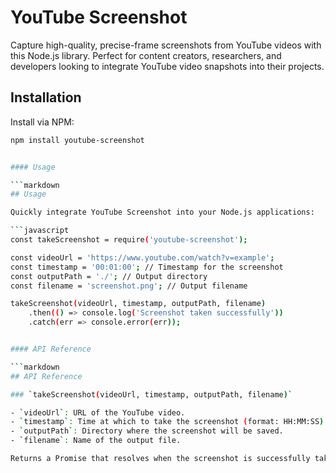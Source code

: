 # YouTube Screenshot

Capture high-quality, precise-frame screenshots from YouTube videos with this Node.js library. Perfect for content creators, researchers, and developers looking to integrate YouTube video snapshots into their projects.

## Installation

Install via NPM:

```bash
npm install youtube-screenshot


#### Usage

```markdown
## Usage

Quickly integrate YouTube Screenshot into your Node.js applications:

```javascript
const takeScreenshot = require('youtube-screenshot');

const videoUrl = 'https://www.youtube.com/watch?v=example';
const timestamp = '00:01:00'; // Timestamp for the screenshot
const outputPath = './'; // Output directory
const filename = 'screenshot.png'; // Output filename

takeScreenshot(videoUrl, timestamp, outputPath, filename)
    .then(() => console.log('Screenshot taken successfully'))
    .catch(err => console.error(err));


#### API Reference

```markdown
## API Reference

### `takeScreenshot(videoUrl, timestamp, outputPath, filename)`

- `videoUrl`: URL of the YouTube video.
- `timestamp`: Time at which to take the screenshot (format: HH:MM:SS).
- `outputPath`: Directory where the screenshot will be saved.
- `filename`: Name of the output file.

Returns a Promise that resolves when the screenshot is successfully taken.
